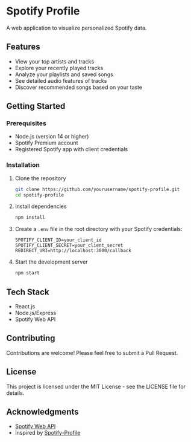 # Spotify Profile

A web application to visualize personalized Spotify data.

## Features

- View your top artists and tracks
- Explore your recently played tracks
- Analyze your playlists and saved songs
- See detailed audio features of tracks
- Discover recommended songs based on your taste

## Getting Started

### Prerequisites

- Node.js (version 14 or higher)
- Spotify Premium account
- Registered Spotify app with client credentials

### Installation

1. Clone the repository

   ```bash
   git clone https://github.com/yourusername/spotify-profile.git
   cd spotify-profile
   ```

2. Install dependencies

   ```bash
   npm install
   ```

3. Create a `.env` file in the root directory with your Spotify credentials:

   ```
   SPOTIFY_CLIENT_ID=your_client_id
   SPOTIFY_CLIENT_SECRET=your_client_secret
   REDIRECT_URI=http://localhost:3000/callback
   ```

4. Start the development server
   ```bash
   npm start
   ```

## Tech Stack

- React.js
- Node.js/Express
- Spotify Web API

## Contributing

Contributions are welcome! Please feel free to submit a Pull Request.

## License

This project is licensed under the MIT License - see the LICENSE file for details.

## Acknowledgments

- [Spotify Web API](https://developer.spotify.com/documentation/web-api/)
- Inspired by [Spotify-Profile](https://spotify-profile.herokuapp.com/)

